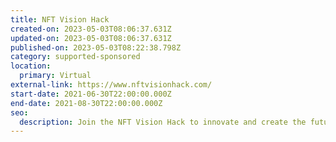 ```yaml
---
title: NFT Vision Hack
created-on: 2023-05-03T08:06:37.631Z
updated-on: 2023-05-03T08:06:37.631Z
published-on: 2023-05-03T08:22:38.798Z
category: supported-sponsored
location:
  primary: Virtual
external-link: https://www.nftvisionhack.com/
start-date: 2021-06-30T22:00:00.000Z
end-date: 2021-08-30T22:00:00.000Z
seo:
  description: Join the NFT Vision Hack to innovate and create the future of NFTs.
---
```


